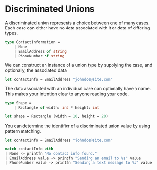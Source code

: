 # Discriminated Unions

A discriminated union represents a choice between one of many cases.
Each case can either have no data associated with it or data of differing types.

```fsharp
type ContactInformation =
    | None
    | EmailAddress of string
    | PhoneNumber of string
```

We can construct an instance of a union type by supplying the case, and optionally, the associated data.

```fsharp
let contactInfo = EmailAddress "johndoe@site.com"
```

The data associated with an individual case can optionally have a name.
This makes your intention clear to anyone reading your code.

```fsharp
type Shape =
    | Rectangle of width: int * height: int

let shape = Rectangle (width = 10, height = 20)
```

You can determine the identifier of a discriminated union value by using pattern matching.

```fsharp
let contactInfo = EmailAddress "johndoe@site.com"

match contactInfo with
| None -> printfn "No contact info found."
| EmailAddress value -> printfn "Sending an email to %s" value
| PhoneNumber value -> printfn "Sending a text message to %s" value
```
